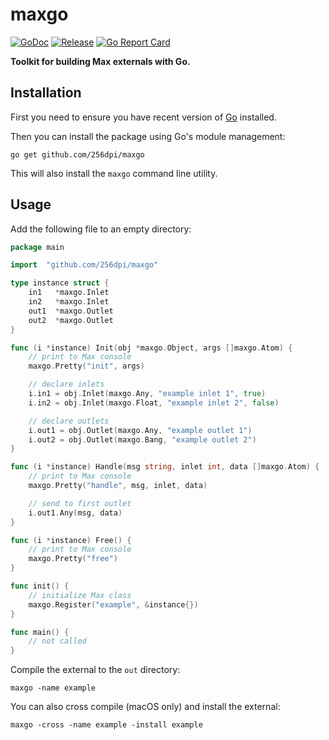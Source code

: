 # maxgo

[![GoDoc](https://godoc.org/github.com/256dpi/maxgo?status.svg)](http://godoc.org/github.com/256dpi/maxgo)
[![Release](https://img.shields.io/github/release/256dpi/maxgo.svg)](https://github.com/256dpi/maxgo/releases)
[![Go Report Card](https://goreportcard.com/badge/github.com/256dpi/maxgo)](https://goreportcard.com/report/github.com/256dpi/maxgo)

**Toolkit for building Max externals with Go.**

## Installation

First you need to ensure you have recent version of [Go](https://golang.org) installed.

Then you can install the package using Go's module management:

```
go get github.com/256dpi/maxgo
```

This will also install the `maxgo` command line utility. 

## Usage

Add the following file to an empty directory:

```go
package main

import  "github.com/256dpi/maxgo"

type instance struct {
	in1   *maxgo.Inlet
	in2   *maxgo.Inlet
	out1  *maxgo.Outlet
	out2  *maxgo.Outlet
}

func (i *instance) Init(obj *maxgo.Object, args []maxgo.Atom) {
	// print to Max console
	maxgo.Pretty("init", args)

	// declare inlets
	i.in1 = obj.Inlet(maxgo.Any, "example inlet 1", true)
	i.in2 = obj.Inlet(maxgo.Float, "example inlet 2", false)

	// declare outlets
	i.out1 = obj.Outlet(maxgo.Any, "example outlet 1")
	i.out2 = obj.Outlet(maxgo.Bang, "example outlet 2")
}

func (i *instance) Handle(msg string, inlet int, data []maxgo.Atom) {
	// print to Max console
	maxgo.Pretty("handle", msg, inlet, data)

	// send to first outlet
	i.out1.Any(msg, data)
}

func (i *instance) Free() {
	// print to Max console
	maxgo.Pretty("free")
}

func init() {
	// initialize Max class
	maxgo.Register("example", &instance{})
}

func main() {
	// not called
}
```

Compile the external to the `out` directory:

```
maxgo -name example
```

You can also cross compile (macOS only) and install the external:

```
maxgo -cross -name example -install example
```
